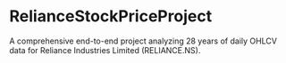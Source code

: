 # RelianceStockPriceProject
A comprehensive end-to-end project analyzing 28 years of daily OHLCV data for Reliance Industries Limited (RELIANCE.NS).
